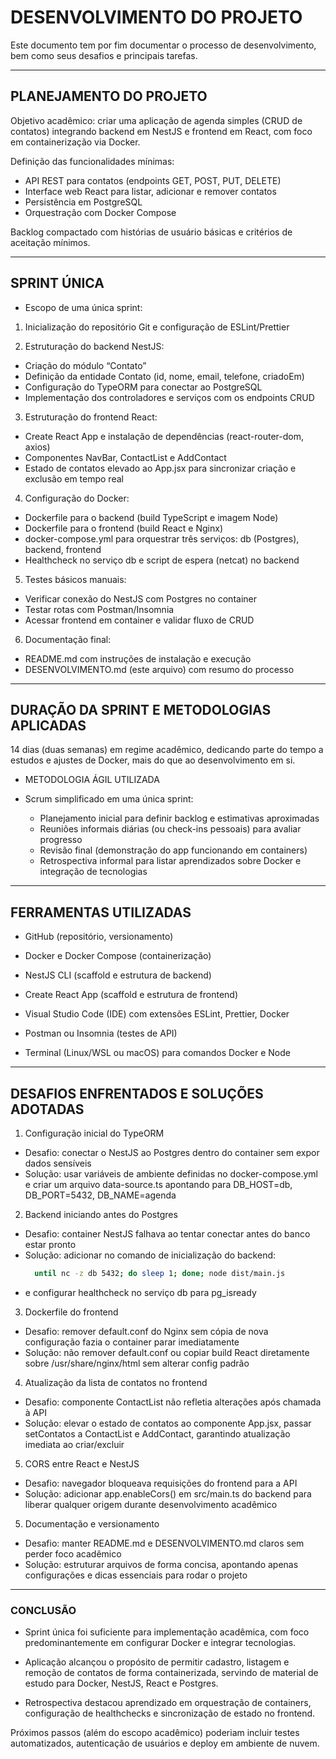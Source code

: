 # DESENVOLVIMENTO DO PROJETO

Este documento tem por fim documentar o processo de desenvolvimento, bem como seus desafios e principais tarefas.

---

## PLANEJAMENTO DO PROJETO

Objetivo acadêmico: criar uma aplicação de agenda simples (CRUD de contatos) integrando backend em NestJS e frontend em React, com foco em containerização via Docker.

Definição das funcionalidades mínimas:
- API REST para contatos (endpoints GET, POST, PUT, DELETE)
- Interface web React para listar, adicionar e remover contatos
- Persistência em PostgreSQL
- Orquestração com Docker Compose

Backlog compactado com histórias de usuário básicas e critérios de aceitação mínimos.

---

## SPRINT ÚNICA

- Escopo de uma única sprint:

1. Inicialização do repositório Git e configuração de ESLint/Prettier

2. Estruturação do backend NestJS:
  - Criação do módulo “Contato”
  - Definição da entidade Contato (id, nome, email, telefone, criadoEm)
  - Configuração do TypeORM para conectar ao PostgreSQL
  - Implementação dos controladores e serviços com os endpoints CRUD

3. Estruturação do frontend React:
  - Create React App e instalação de dependências (react-router-dom, axios)
  - Componentes NavBar, ContactList e AddContact
  - Estado de contatos elevado ao App.jsx para sincronizar criação e exclusão em tempo real

4. Configuração do Docker:
  - Dockerfile para o backend (build TypeScript e imagem Node)
  - Dockerfile para o frontend (build React e Nginx)
  - docker-compose.yml para orquestrar três serviços: db (Postgres), backend, frontend
  - Healthcheck no serviço db e script de espera (netcat) no backend

5. Testes básicos manuais:
  - Verificar conexão do NestJS com Postgres no container
  - Testar rotas com Postman/Insomnia
  - Acessar frontend em container e validar fluxo de CRUD
   
6. Documentação final:
  - README.md com instruções de instalação e execução
  - DESENVOLVIMENTO.md (este arquivo) com resumo do processo

---

## DURAÇÃO DA SPRINT E METODOLOGIAS APLICADAS

14 dias (duas semanas) em regime acadêmico, dedicando parte do tempo a estudos e ajustes de Docker, mais do que ao desenvolvimento em si.

- METODOLOGIA ÁGIL UTILIZADA

- Scrum simplificado em uma única sprint:
  - Planejamento inicial para definir backlog e estimativas aproximadas
  - Reuniões informais diárias (ou check-ins pessoais) para avaliar progresso
  - Revisão final (demonstração do app funcionando em containers)
  - Retrospectiva informal para listar aprendizados sobre Docker e integração de tecnologias

---

## FERRAMENTAS UTILIZADAS

- GitHub (repositório, versionamento)

- Docker e Docker Compose (containerização)

- NestJS CLI (scaffold e estrutura de backend)

- Create React App (scaffold e estrutura de frontend)

- Visual Studio Code (IDE) com extensões ESLint, Prettier, Docker

- Postman ou Insomnia (testes de API)

- Terminal (Linux/WSL ou macOS) para comandos Docker e Node

---

## DESAFIOS ENFRENTADOS E SOLUÇÕES ADOTADAS

1. Configuração inicial do TypeORM
  - Desafio: conectar o NestJS ao Postgres dentro do container sem expor dados sensíveis
  - Solução: usar variáveis de ambiente definidas no docker-compose.yml e criar um arquivo data-source.ts apontando para DB_HOST=db, DB_PORT=5432, DB_NAME=agenda

2. Backend iniciando antes do Postgres
  - Desafio: container NestJS falhava ao tentar conectar antes do banco estar pronto
  - Solução: adicionar no comando de inicialização do backend:
      ```bash
        until nc -z db 5432; do sleep 1; done; node dist/main.js
      ```
  - e configurar healthcheck no serviço db para pg_isready

3. Dockerfile do frontend
  - Desafio: remover default.conf do Nginx sem cópia de nova configuração fazia o container parar imediatamente
  - Solução: não remover default.conf ou copiar build React diretamente sobre /usr/share/nginx/html sem alterar config padrão

4. Atualização da lista de contatos no frontend
  - Desafio: componente ContactList não refletia alterações após chamada à API
  - Solução: elevar o estado de contatos ao componente App.jsx, passar setContatos a ContactList e AddContact, garantindo atualização imediata ao criar/excluir

5. CORS entre React e NestJS
  - Desafio: navegador bloqueava requisições do frontend para a API
  - Solução: adicionar app.enableCors() em src/main.ts do backend para liberar qualquer origem durante desenvolvimento acadêmico

5. Documentação e versionamento
  - Desafio: manter README.md e DESENVOLVIMENTO.md claros sem perder foco acadêmico
  - Solução: estruturar arquivos de forma concisa, apontando apenas configurações e dicas essenciais para rodar o projeto

---

### CONCLUSÃO

- Sprint única foi suficiente para implementação acadêmica, com foco predominantemente em configurar Docker e integrar tecnologias.

- Aplicação alcançou o propósito de permitir cadastro, listagem e remoção de contatos de forma containerizada, servindo de material de estudo para Docker, NestJS, React e Postgres.

- Retrospectiva destacou aprendizado em orquestração de containers, configuração de healthchecks e sincronização de estado no frontend.

Próximos passos (além do escopo acadêmico) poderiam incluir testes automatizados, autenticação de usuários e deploy em ambiente de nuvem.